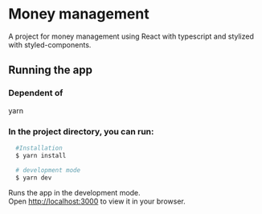 # Money management  

A project for money management using React with typescript and stylized with styled-components.

## Running the app

### Dependent of 
yarn

### In the project directory, you can run:

```bash
  #Installation
  $ yarn install

  # development mode
  $ yarn dev
```

Runs the app in the development mode. \
Open [http://localhost:3000](http://localhost:3000) to view it in your browser.
